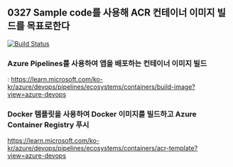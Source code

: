 ## 0327 Sample code를 사용해 ACR 컨테이너 이미지 빌드를 목표로한다

[![Build Status](https://dev.azure.com/nodamen-dev/GitHub-Pipelines-Java-Docker/_apis/build/status/nodamen2017.pipelines-java-docker%20(2)?branchName=main)](https://dev.azure.com/nodamen-dev/GitHub-Pipelines-Java-Docker/_build/latest?definitionId=6&branchName=main)

### Azure Pipelines를 사용하여 앱을 배포하는 컨테이너 이미지 빌드
: https://learn.microsoft.com/ko-kr/azure/devops/pipelines/ecosystems/containers/build-image?view=azure-devops

### Docker 템플릿을 사용하여 Docker 이미지를 빌드하고 Azure Container Registry 푸시
https://learn.microsoft.com/ko-kr/azure/devops/pipelines/ecosystems/containers/acr-template?view=azure-devops
